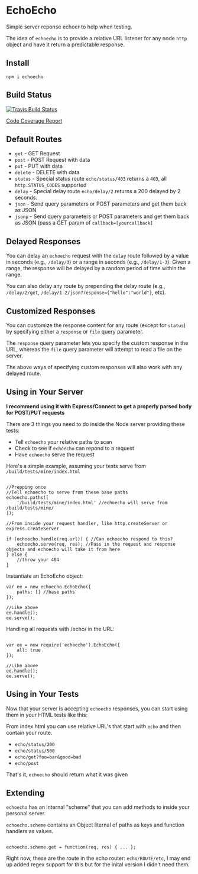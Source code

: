 EchoEcho
========

Simple server reponse echoer to help when testing.

The idea of `echoecho` is to provide a relative URL listener
for any node `http` object and have it return a predictable
response.

Install
-------

    npm i echoecho


Build Status
------------

[![Travis Build Status](https://secure.travis-ci.org/davglass/echoecho.png?branch=master)](http://travis-ci.org/davglass/echoecho)

[Code Coverage Report](http://davglass.github.com/echoecho/)

Default Routes
--------------

* `get` - GET Request
* `post` - POST Request with data
* `put` - PUT with data
* `delete` - DELETE with data
* `status` - Special status route `echo/status/403` returns a `403`, all `http.STATUS_CODES` supported
* `delay` - Special delay route `echo/delay/2` returns a 200 delayed by 2 seconds.
* `json` - Send query parameters or POST parameters and get them back as JSON
* `jsonp` - Send query parameters or POST parameters and get them back as JSON (pass a GET param of `callback=[yourcallback]`

Delayed Responses
-----------------

You can delay an `echoecho` request with the `delay` route followed by a value
in seconds (e.g., `/delay/3`) or a range in seconds (e.g., `/delay/1-3`). Given
a range, the response will be delayed by a random period of time within the
range.

You can also delay any route by prepending the delay route (e.g.,
`/delay/2/get`, `/delay/1-2/json?response={"hello":"world"}`, etc).

Customized Responses
--------------------

You can customize the response content for any route (except for `status`)
by specifying either a `response` or `file` query parameter.

The `response` query parameter lets you specify the custom response in the URL,
whereas the `file` query parameter will attempt to read a file on the server.

The above ways of specifying custom responses will also work with any delayed
route.

Using in Your Server
--------------------

__I recommend using it with Express/Connect to get a properly parsed body for POST/PUT requests__

There are 3 things you need to do inside the Node server providing these tests:

* Tell `echoecho` your relative paths to scan
* Check to see if `echoecho` can repond to a request
* Have `echoecho` serve the request

Here's a simple example, assuming your tests serve from `/build/tests/mine/index.html`

```

//Prepping once
//Tell echoecho to serve from these base paths
echoecho.paths([
    '/build/tests/mine/index.html' //echoecho will serve from /build/tests/mine/
]);

//From inside your request handler, like http.createServer or express.createServer

if (echoecho.handle(req.url)) { //Can echoecho respond to this?
    echoecho.serve(req, res); //Pass in the request and response objects and echoecho will take it from here
} else {
    //throw your 404
}
```

Instantiate an EchoEcho object:

```
var ee = new echoecho.EchoEcho({
    paths: [] //base paths
});

//Like above
ee.handle();
ee.serve();

```

Handling all requests with /echo/ in the URL:

```

var ee = new require('echoecho').EchoEcho({
    all: true
});

//Like above
ee.handle();
ee.serve();
```

Using in Your Tests
-------------------

Now that your server is accepting `echoecho` responses, you can start using them in your HTML tests like this:

From index.html you can use relative URL's that start with `echo` and then contain your route.

* `echo/status/200`
* `echo/status/500`
* `echo/get?foo=bar&good=bad`
* `echo/post`

That's it, `echoecho` should return what it was given

Extending
---------

`echoecho` has an internal "scheme" that you can add methods to inside your personal server.

`echoecho.scheme` contains an Object liternal of paths as keys and function handlers as values.

```

echoecho.scheme.get = function(req, res) { ... };

```

Right now, these are the route in the echo router: `echo/ROUTE/etc`, I may end up added regex support for this
but for the inital version I didn't need them.
